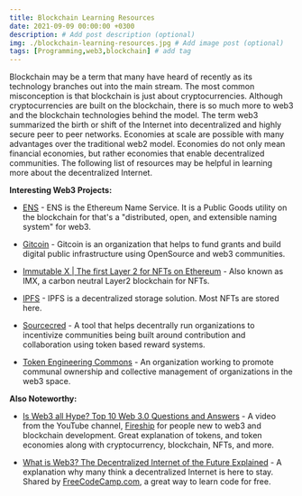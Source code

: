 ```yaml
---
title: Blockchain Learning Resources
date: 2021-09-09 00:00:00 +0300
description: # Add post description (optional)
img: ./blockchain-learning-resources.jpg # Add image post (optional)
tags: [Programming,web3,blockchain] # add tag
---
```


Blockchain may be a term that many have heard of recently as its technology branches out into the main stream. The most common misconception is that blockchain is just about cryptocurrencies. Although cryptocurrencies are built on the blockchain, there is so much more to web3 and the blockchain technologies behind the model. The term web3 summarized the birth or shift of the Internet into decentralized and highly secure peer to peer networks. Economies at scale are possible with many advantages over the traditional web2 model. Economies do not only mean financial economies, but rather economies that enable decentralized communities. The following list of resources may be helpful in learning more about the decentralized Internet.

**Interesting Web3 Projects:**

* [ENS](https://ens.domains) - ENS is the Ethereum Name Service. It is a Public Goods utility on the blockchain for that's a "distributed, open, and extensible naming system" for web3.

* [Gitcoin](https://gitcoin.co/) - Gitcoin is an organization that helps to fund grants and build digital public infrastructure using OpenSource and web3 communities.

* [Immutable X | The first Layer 2 for NFTs on Ethereum](https://www.immutable.com/) - Also known as IMX, a carbon neutral Layer2 blockchain for NFTs. 

* [IPFS](https://ipfs.io/) - IPFS is a decentralized storage solution. Most NFTs are stored here.

* [Sourcecred](https://sourcecred.io/) - A tool that helps decentrally run organizations to incentivize communities being built around contribution and collaboration using token based reward systems.

* [Token Engineering Commons](https://tecommons.org/) - An organization working to promote communal ownership and collective management of organizations in the web3 space.

**Also Noteworthy:**

* [Is Web3 all Hype? Top 10 Web 3.0 Questions and Answers](https://www.youtube.com/watch?v=wHTcrmhskto) - A video from the YouTube channel, [Fireship](https://www.youtube.com/c/Fireship) for people new to web3 and blockchain development. Great explanation of tokens, and token economies along with cryptocurrency, blockchain, NFTs, and more.

* [What is Web3? The Decentralized Internet of the Future Explained](https://www.freecodecamp.org/news/what-is-web3/) - A explanation why many think a decentralized Internet is here to stay. Shared by [FreeCodeCamp.com](https://www.freecodecamp.org/), a great way to learn code for free.

